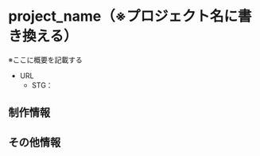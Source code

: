 
project_name（※プロジェクト名に書き換える）
==================================================

※ここに概要を記載する


* URL
	* STG： 




制作情報
--------------------------------------------------




その他情報
--------------------------------------------------



